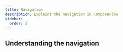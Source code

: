 ```yaml
---
title: Navigation
description: Explains the navigation in ComposeFlow
sidebar:
  order: 2
---
```


## Understanding the navigation

